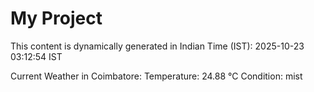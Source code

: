 # My Project

This content is dynamically generated in Indian Time (IST): 2025-10-23 03:12:54 IST


Current Weather in Coimbatore:
Temperature: 24.88 °C
Condition: mist
